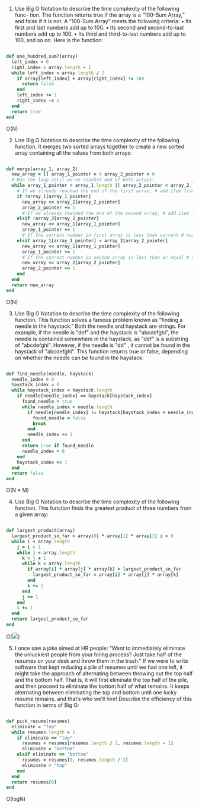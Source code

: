 1. Use Big O Notation to describe the time complexity of the following func- tion. The function returns true if the
   array is a “100-Sum Array,” and false if it is not.
   A “100-Sum Array” meets the following criteria:
   • Its first and last numbers add up to 100.
   • Its second and second-to-last numbers add up to 100.
   • Its third and third-to-last numbers add up to 100, and so on.
   Here is the function:

```ruby

def one_hundred_sum?(array)
  left_index = 0
  right_index = array.length - 1
  while left_index < array.length / 2
    if array[left_index] + array[right_index] != 100
      return false
    end
    left_index += 1
    right_index -= 1
  end
  return true
end
```

O(N)

2. Use Big O Notation to describe the time complexity of the following function. It merges two sorted arrays together to
   create a new sorted array containing all the values from both arrays:

```ruby

def merge(array_1, array_2)
  new_array = [] array_1_pointer = 0 array_2_pointer = 0
  # Run the loop until we've reached end of both arrays:
  while array_1_pointer < array_1.length || array_2_pointer < array_2.length
    # If we already reached the end of the first array, # add item from second array:
    if !array_1[array_1_pointer]
      new_array << array_2[array_2_pointer]
      array_2_pointer += 1
      # If we already reached the end of the second array, # add item from first array:
    elsif !array_2[array_2_pointer]
      new_array << array_1[array_1_pointer]
      array_1_pointer += 1
      # If the current number in first array is less than current # number in second array, add from first array:
    elsif array_1[array_1_pointer] < array_2[array_2_pointer]
      new_array << array_1[array_1_pointer]
      array_1_pointer += 1
      # If the current number in second array is less than or equal # to current number in first array, add from second array: else
      new_array << array_2[array_2_pointer]
      array_2_pointer += 1
    end
  end
  return new_array
end
```

O(N)

3. Use Big O Notation to describe the time complexity of the following function. This function solves a famous problem
   known as “finding a needle in the haystack.”
   Both the needle and haystack are strings. For example, if the needle is "def" and the haystack is "abcdefghi", the
   needle is contained somewhere in the haystack, as "def" is a substring of "abcdefghi". However, if the needle is "dd"
   , it cannot be found in the haystack of "abcdefghi".
   This function returns true or false, depending on whether the needle can be found in the haystack:

```ruby

def find_needle(needle, haystack)
  needle_index = 0
  haystack_index = 0
  while haystack_index < haystack.length
    if needle[needle_index] == haystack[haystack_index]
      found_needle = true
      while needle_index < needle.length
        if needle[needle_index] != haystack[haystack_index + needle_index]
          found_needle = false
          break
        end
        needle_index += 1
      end
      return true if found_needle
      needle_index = 0
    end
    haystack_index += 1
  end
  return false
end
```

O(N * M)

4. Use Big O Notation to describe the time complexity of the following function. This function finds the greatest
   product of three numbers from a given array:

```ruby

def largest_product(array)
  largest_product_so_far = array[0] * array[1] * array[2] i = 0
  while i < array.length
    j = i + 1
    while j < array.length
      k = j + 1
      while k < array.length
        if array[i] * array[j] * array[k] > largest_product_so_far
          largest_product_so_far = array[i] * array[j] * array[k]
        end
        k += 1
      end
      j += 1
    end
    i += 1
  end
  return largest_product_so_far
end
```

O(<img src="https://latex.codecogs.com/svg.image?N^{3}">)

5. I once saw a joke aimed at HR people: “Want to immediately eliminate the unluckiest people from your hiring process?
   Just take half of the resumes on your desk and throw them in the trash.”
   If we were to write software that kept reducing a pile of resumes until we had one left, it might take the approach
   of alternating between throwing out the top half and the bottom half. That is, it will first eliminate the top half
   of the pile, and then proceed to eliminate the bottom half of what remains. It keeps alternating between eliminating
   the top and bottom until one lucky resume remains, and that’s who we’ll hire!
   Describe the efficiency of this function in terms of Big O:

```ruby

def pick_resume(resumes)
  eliminate = "top"
  while resumes.length > 1
    if eliminate == "top"
      resumes = resumes[resumes.length / 2, resumes.length - 1]
      eliminate = "bottom"
    elsif eliminate == "bottom"
      resumes = resumes[0, resumes.length / 2]
      eliminate = "top"
    end
  end
  return resumes[0]
end
```

O(logN)
